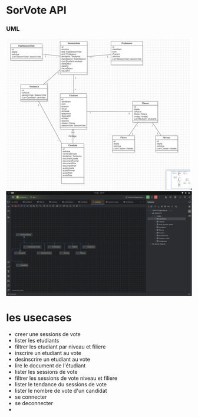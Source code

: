 # SorVote API

### UML

<img src="src/main/resources/static/img.png">
<img src="src/main/resources/static/img_1.png">


# les usecases 
- creer une sessions de vote 
- lister les etudiants
- filtrer les etudiant par niveau et filiere
- inscrire un etudiant au vote
- desinscrire un etudiant au vote
- lire le document de l'étudiant
- lister les sessions de vote
- filtrer les sessions de vote niveau et filiere
- lister le tendance du sessions de vote
- lister le nombre de vote d'un candidat
- se connecter 
- se deconnecter 
- 
